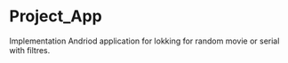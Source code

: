 # Project_App
Implementation Andriod application for lokking for random movie or serial with filtres.
